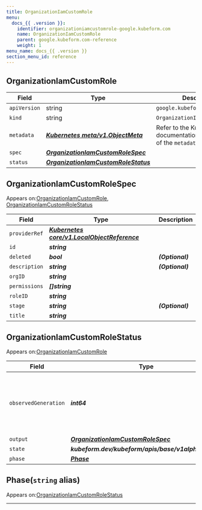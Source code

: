 ```yaml
---
title: OrganizationIamCustomRole
menu:
  docs_{{ .version }}:
    identifier: organizationiamcustomrole-google.kubeform.com
    name: OrganizationIamCustomRole
    parent: google.kubeform.com-reference
    weight: 1
menu_name: docs_{{ .version }}
section_menu_id: reference
---
```


## OrganizationIamCustomRole
| Field | Type | Description |
| ------ | ----- | ----------- |
| `apiVersion` | string | `google.kubeform.com/v1alpha1` |
|    `kind` | string | `OrganizationIamCustomRole` |
| `metadata` | ***[Kubernetes meta/v1.ObjectMeta](https://v1-18.docs.kubernetes.io/docs/reference/generated/kubernetes-api/v1.18/#objectmeta-v1-meta)***|Refer to the Kubernetes API documentation for the fields of the `metadata` field.|
| `spec` | ***[OrganizationIamCustomRoleSpec](#organizationiamcustomrolespec)***||
| `status` | ***[OrganizationIamCustomRoleStatus](#organizationiamcustomrolestatus)***||
## OrganizationIamCustomRoleSpec

Appears on:[OrganizationIamCustomRole](#organizationiamcustomrole), [OrganizationIamCustomRoleStatus](#organizationiamcustomrolestatus)

| Field | Type | Description |
| ------ | ----- | ----------- |
| `providerRef` | ***[Kubernetes core/v1.LocalObjectReference](https://v1-18.docs.kubernetes.io/docs/reference/generated/kubernetes-api/v1.18/#localobjectreference-v1-core)***||
| `id` | ***string***||
| `deleted` | ***bool***| ***(Optional)*** |
| `description` | ***string***| ***(Optional)*** |
| `orgID` | ***string***||
| `permissions` | ***[]string***||
| `roleID` | ***string***||
| `stage` | ***string***| ***(Optional)*** |
| `title` | ***string***||
## OrganizationIamCustomRoleStatus

Appears on:[OrganizationIamCustomRole](#organizationiamcustomrole)

| Field | Type | Description |
| ------ | ----- | ----------- |
| `observedGeneration` | ***int64***| ***(Optional)*** Resource generation, which is updated on mutation by the API Server.|
| `output` | ***[OrganizationIamCustomRoleSpec](#organizationiamcustomrolespec)***| ***(Optional)*** |
| `state` | ***kubeform.dev/kubeform/apis/base/v1alpha1.State***| ***(Optional)*** |
| `phase` | ***[Phase](#phase)***| ***(Optional)*** |
## Phase(`string` alias)

Appears on:[OrganizationIamCustomRoleStatus](#organizationiamcustomrolestatus)

---
